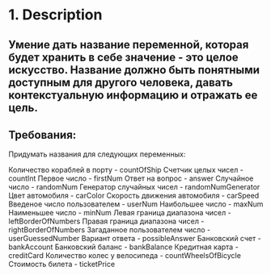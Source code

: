 # 1. Description
## Умение дать название переменной, которая будет хранить в себе значение - это целое искусство. Название должно быть понятными доступным для другого человека, давать контекстуальную информацию и отражать ее цель. 


 
## Требования:
 
Придумать названия для следующих переменных:

Количество кораблей в порту - countOfShip
Счетчик целых чисел - countInt
Первое число - firstNum
Ответ на вопрос - answer
Случайное число - randomNum
Генератор случайных чисел - randomNumGenerator
Цвет автомобиля - carColor
Скорость движения автомобиля - carSpeed
Введеное число пользователем - userNum
Наибольшее число - maxNum
Наименьшее число - minNum
Левая граница диапазона чисел - leftBorderOfNumbers
Правая граница диапазона чисел  - rightBorderOfNumbers
Загаданное пользователем число - userGuessedNumber
Вариант ответа - possibleAnswer
Банковский счет - bankAccount
Банковский баланс - bankBalance
Кредитная карта - creditCard
Количество колес у велосипеда - countWheelsOfBicycle
Стоимость билета - ticketPrice
